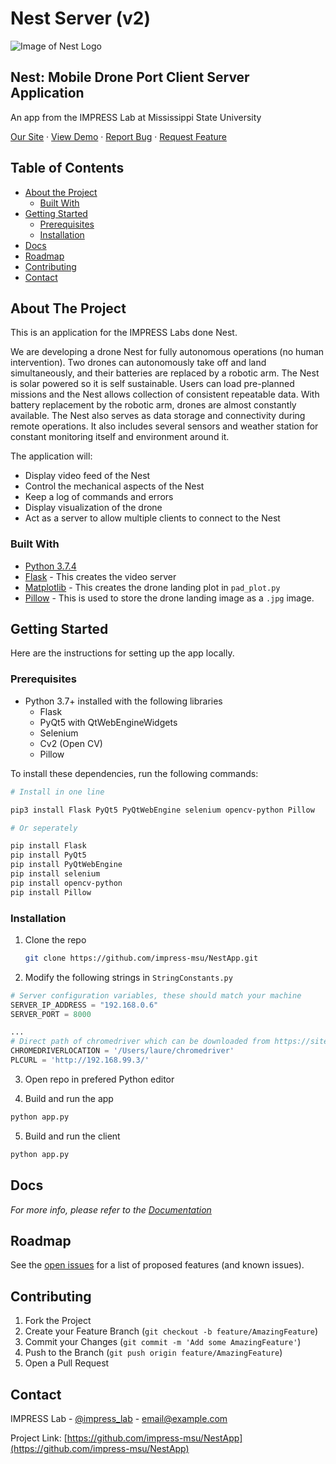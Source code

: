 <!-- TODO Documentation:

* routes.py
* camera.py
* static/
* templates/ -->

# Nest Server (v2)

![Image of Nest Logo](https://i.imgur.com/wk2ynOg.jpg)

## Nest: Mobile Drone Port Client Server Application

An app from the IMPRESS Lab at Mississippi State University

[Our Site](http://impress.ece.msstate.edu/research/projects/Nest) ·
[View Demo](todo) ·
[Report Bug](https://github.com/lpjune/NestServerV2/issues) ·
[Request Feature](https://github.com/lpjune/NestServerV2/issues)

## Table of Contents

* [About the Project](#about-the-project)
  * [Built With](#built-with)
* [Getting Started](#getting-started)
  * [Prerequisites](#prerequisites)
  * [Installation](#installation)
* [Docs](#usage)
* [Roadmap](#roadmap)
* [Contributing](#contributing)
* [Contact](#contact)

<!-- ABOUT THE PROJECT -->
## About The Project

This is an application for the IMPRESS Labs done Nest.

We are developing a drone Nest for fully autonomous operations (no human intervention). Two drones can autonomously take off and land simultaneously, and their batteries are replaced by a robotic arm. The Nest is solar powered so it is self sustainable. Users can load pre-planned missions and the Nest allows collection of consistent repeatable data. With battery replacement by the robotic arm, drones are almost constantly available. The Nest also serves as data storage and connectivity during remote operations. It also includes several sensors and weather station for constant monitoring itself and environment around it.

The application will:

* Display video feed of the Nest
* Control the mechanical aspects of the Nest
* Keep a log of commands and errors
* Display visualization of the drone
* Act as a server to allow multiple clients to connect to the Nest

### Built With

* [Python 3.7.4](https://www.python.org/downloads/release/python-374/)
* [Flask](https://www.fullstackpython.com/flask.html) - This creates the video server
* [Matplotlib](https://matplotlib.org/users/installing.html) - This creates the drone landing plot in ```pad_plot.py``` 
* [Pillow](https://pypi.org/project/Pillow/) - This is used to store the drone landing image as a ```.jpg``` image.

<!-- GETTING STARTED -->
## Getting Started

Here are the instructions for setting up the app locally.

### Prerequisites

* Python 3.7+ installed with the following libraries
  * Flask
  * PyQt5 with QtWebEngineWidgets
  * Selenium
  * Cv2 (Open CV)
  * Pillow

To install these dependencies, run the following commands:

```sh
# Install in one line

pip3 install Flask PyQt5 PyQtWebEngine selenium opencv-python Pillow

# Or seperately

pip install Flask
pip install PyQt5
pip install PyQtWebEngine
pip install selenium
pip install opencv-python
pip install Pillow
```

### Installation

1. Clone the repo

    ```sh
    git clone https://github.com/impress-msu/NestApp.git
    ```

2. Modify the following strings in ```StringConstants.py```

  ```py
  # Server configuration variables, these should match your machine
  SERVER_IP_ADDRESS = "192.168.0.6"
  SERVER_PORT = 8000
  
  ...
  # Direct path of chromedriver which can be downloaded from https://sites.google.com/a/chromium.org/chromedriver/ 
  CHROMEDRIVERLOCATION = '/Users/laure/chromedriver'
  PLCURL = 'http://192.168.99.3/'
```

3. Open repo in prefered Python editor

4. Build and run the app
  
  ```sh
  python app.py
  ```

5. Build and run the client

  ```sh
  python app.py
  ```

## Docs

_For more info, please refer to the [Documentation](https://example.com)_

## Roadmap

See the [open issues](https://github.com/lpjune/NestServerV2/issues) for a list of proposed features (and known issues).

## Contributing

1. Fork the Project
2. Create your Feature Branch (`git checkout -b feature/AmazingFeature`)
3. Commit your Changes (`git commit -m 'Add some AmazingFeature'`)
4. Push to the Branch (`git push origin feature/AmazingFeature`)
5. Open a Pull Request

## Contact

IMPRESS Lab - [@impress_lab](https://twitter.com/impress_lab) - email@example.com

Project Link: [https://github.com/impress-msu/NestApp](https://github.com/impress-msu/NestApp)